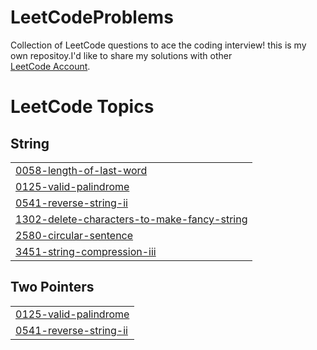 # LeetCodeProblems
Collection of LeetCode questions to ace the coding interview!
this is my own repositoy.I'd like to share my solutions with other  
[LeetCode Account](https://leetcode.com/MoSallam/).



<!---LeetCode Topics Start-->
# LeetCode Topics
## String
|  |
| ------- |
| [0058-length-of-last-word](https://github.com/MohamedAhmedAbdAlaziz/LeetCodeProblems/tree/master/0058-length-of-last-word) |
| [0125-valid-palindrome](https://github.com/MohamedAhmedAbdAlaziz/LeetCodeProblems/tree/master/0125-valid-palindrome) |
| [0541-reverse-string-ii](https://github.com/MohamedAhmedAbdAlaziz/LeetCodeProblems/tree/master/0541-reverse-string-ii) |
| [1302-delete-characters-to-make-fancy-string](https://github.com/MohamedAhmedAbdAlaziz/LeetCodeProblems/tree/master/1302-delete-characters-to-make-fancy-string) |
| [2580-circular-sentence](https://github.com/MohamedAhmedAbdAlaziz/LeetCodeProblems/tree/master/2580-circular-sentence) |
| [3451-string-compression-iii](https://github.com/MohamedAhmedAbdAlaziz/LeetCodeProblems/tree/master/3451-string-compression-iii) |
## Two Pointers
|  |
| ------- |
| [0125-valid-palindrome](https://github.com/MohamedAhmedAbdAlaziz/LeetCodeProblems/tree/master/0125-valid-palindrome) |
| [0541-reverse-string-ii](https://github.com/MohamedAhmedAbdAlaziz/LeetCodeProblems/tree/master/0541-reverse-string-ii) |
<!---LeetCode Topics End-->